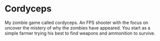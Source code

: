 # Cordyceps
My zombie game called cordyceps. An FPS shooter with the focus on uncover the mistery of why the zombies have appeared. 
You start as a simple farmer trying his best to find weapons and ammonition to survive. 
